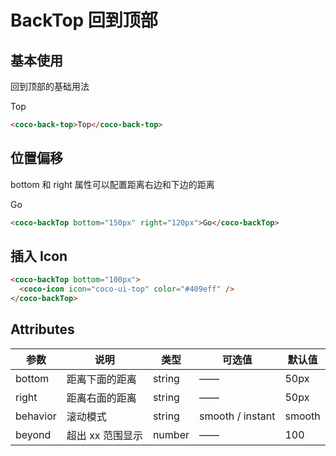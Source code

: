 # BackTop 回到顶部

## 基本使用

回到顶部的基础用法

<coco-back-top>Top</coco-back-top>

```html
<coco-back-top>Top</coco-back-top>
```

## 位置偏移

bottom 和 right 属性可以配置距离右边和下边的距离

<coco-backTop bottom="150px" right="120px">Go</coco-backTop>

```html
<coco-backTop bottom="150px" right="120px">Go</coco-backTop>
```

## 插入 Icon

<coco-backTop bottom="100px">
  <coco-icon icon="coco-ui-top" color="#409eff" />
</coco-backTop>

```html
<coco-backTop bottom="100px">
  <coco-icon icon="coco-ui-top" color="#409eff" />
</coco-backTop>
```

## Attributes

| 参数     | 说明             | 类型   | 可选值           | 默认值 |
| -------- | ---------------- | ------ | ---------------- | ------ |
| bottom   | 距离下面的距离   | string | ——               | 50px   |
| right    | 距离右面的距离   | string | ——               | 50px   |
| behavior | 滚动模式         | string | smooth / instant | smooth |
| beyond   | 超出 xx 范围显示 | number | ——               | 100    |
